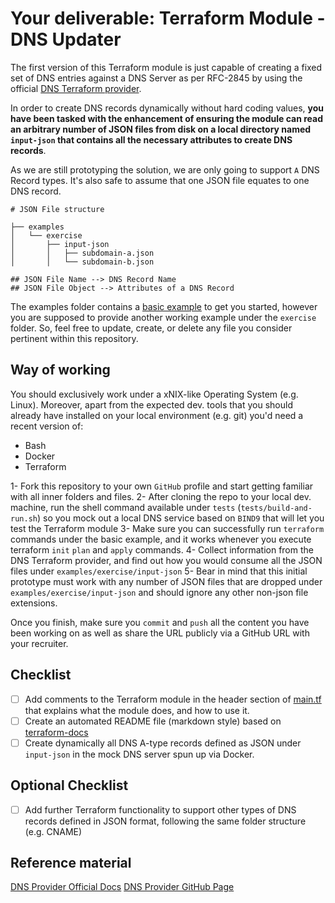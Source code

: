 # Your deliverable: Terraform Module - DNS Updater

The first version of this Terraform module is just capable of creating a fixed set of DNS entries against a DNS Server as per RFC-2845 by using the official [DNS Terraform provider](https://registry.terraform.io/providers/hashicorp/dns/latest).

In order to create DNS records dynamically without hard coding values, **you have been tasked with the enhancement of ensuring the module can read an arbitrary number of JSON files from disk on a local directory named `input-json` that contains all the necessary attributes to create DNS records**. 

As we are still prototyping the solution, we are only going to support `A` DNS Record types. It's also safe to assume that one JSON file equates to one DNS record.

```
# JSON File structure

├── examples
│   └── exercise
│       ├── input-json
│       │   ├── subdomain-a.json
│       │   └── subdomain-b.json

## JSON File Name --> DNS Record Name
## JSON File Object --> Attributes of a DNS Record
```

The examples folder contains a [basic example](./examples/basic) to get you started, however you are supposed to provide another working example under the `exercise` folder. So, feel free to update, create, or delete any file you consider pertinent within this repository.

## Way of working

You should exclusively work under a xNIX-like Operating System (e.g. Linux). Moreover, apart from the expected dev. tools that you should already have installed on your local environment (e.g. git) you'd need a recent version of:

- Bash
- Docker
- Terraform

1- Fork this repository to your own `GitHub` profile and start getting familiar with all inner folders and files.
2- After cloning the repo to your local dev. machine, run the shell command available under `tests`  (`tests/build-and-run.sh`) so you mock out a local DNS service based on `BIND9` that will let you test the Terraform module
3- Make sure you can successfully run `terraform` commands under the basic example, and it works whenever you execute terraform `init` `plan` and `apply` commands.
4- Collect information from the DNS Terraform provider, and find out how you would consume all the JSON files under `examples/exercise/input-json`
5- Bear in mind that this initial prototype must work with any number of JSON files that are dropped under `examples/exercise/input-json` and should ignore any other non-json file extensions.

Once you finish, make sure you `commit` and `push` all the content you have been working on as well as share the URL publicly via a GitHub URL with your recruiter.

## Checklist

 - [ ] Add comments to the Terraform module in the header section of [main.tf](./main.tf) that explains what the module does, and how to use it.
 - [ ] Create an automated README file (markdown style) based on [terraform-docs](https://github.com/terraform-docs/terraform-docs)
 - [ ] Create dynamically all DNS A-type records defined as JSON under `input-json` in the mock DNS server spun up via Docker.

## Optional Checklist

 - [ ] Add further Terraform functionality to support other types of DNS records defined in JSON format, following the same folder structure (e.g. CNAME)

## Reference material

[DNS Provider Official Docs](https://registry.terraform.io/providers/hashicorp/dns/latest/docs)
[DNS Provider GitHub Page](https://github.com/hashicorp/terraform-provider-dns/)
